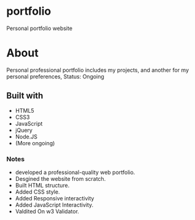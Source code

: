 # portfolio
Personal portfolio website

# About

Personal professional portfolio includes my projects, and another for my personal preferences,
Status: Ongoing

## Built with

* HTML5
* CSS3
* JavaScript
* jQuery
* Node.JS
* (More ongoing)

### Notes

* developed a professional-quality web portfolio.
* Desgined the website from scratch.
* Built HTML structure.
* Added CSS style.
* Added Responsive interactivity
* Added JavaScript Interactivity.
* Valdited On w3 Validator.
